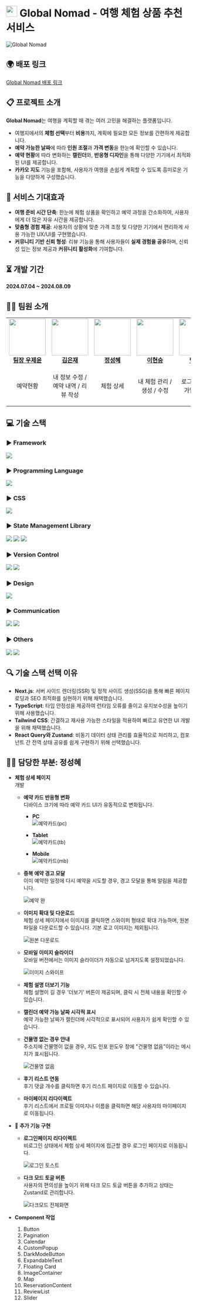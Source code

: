 # <img width="30" src="https://github.com/eqypo9/global-nomad/blob/main/public/images/favicon.ico"> **Global Nomad** - 여행 체험 상품 추천 서비스

![Global Nomad](https://github.com/user-attachments/assets/8de18b8c-5d18-4f45-935a-10ce2a6cfd2a)

## 🌍 배포 링크
[Global Nomad 배포 링크](https://nomad-ebon.vercel.app/)

## 📋 프로젝트 소개
**Global Nomad**는 여행을 계획할 때 겪는 여러 고민을 해결하는 플랫폼입니다.  
- 여행지에서의 **체험 선택**부터 **비용**까지, 계획에 필요한 모든 정보를 간편하게 제공합니다.
- **예약 가능한 날짜**에 따라 **인원 조절**과 **가격 변동**을 한눈에 확인할 수 있습니다.
- **예약 현황**에 따라 변화하는 **캘린더**와, **반응형 디자인**을 통해 다양한 기기에서 최적화된 UI를 제공합니다.
- **카카오 지도** 기능을 포함해, 사용자가 여행을 손쉽게 계획할 수 있도록 흥미로운 기능을 다양하게 구성했습니다.

## 🚀 서비스 기대효과
- **여행 준비 시간 단축**: 한눈에 체험 상품을 확인하고 예약 과정을 간소화하여, 사용자에게 더 많은 자유 시간을 제공합니다.
- **맞춤형 경험 제공**: 사용자의 상황에 맞춘 가격 조정 및 다양한 기기에서 편리하게 사용 가능한 UX/UI를 구현했습니다.
- **커뮤니티 기반 신뢰 형성**: 리뷰 기능을 통해 사용자들이 **실제 경험을 공유**하며, 신뢰성 있는 정보 제공과 **커뮤니티 활성화**에 기여합니다.

## ⏳ 개발 기간
**2024.07.04 ~ 2024.08.09**

## 👨‍💻 팀원 소개
<table>
  <tbody>
    <tr>
      <td align="center">
        <img src="https://avatars.githubusercontent.com/u/65326956?v=4" width="100"/><br/>
        <b><a href="https://github.com/wjy308">팀장 우제윤</a></b>
      </td>
      <td align="center">
        <img src="https://avatars.githubusercontent.com/u/60869993?v=4" width="100"/><br/>
        <b><a href="https://github.com/eunjae5">김은재</a></b>
      </td>
      <td align="center">
        <img src="https://avatars.githubusercontent.com/u/125109615?v=4" width="100"/><br/>
        <b><a href="https://github.com/sunnyjeong25">정성혜</a></b>
      </td>
      <td align="center">
        <img src="https://avatars.githubusercontent.com/u/41028065?v=4" width="100"/><br/>
        <b><a href="https://github.com/hslee">이현승</a></b>
      </td>
      <td align="center">
        <img src="https://avatars.githubusercontent.com/u/102913030?v=4" width="100"/><br/>
        <b><a href="https://github.com/sybaek96">백승렬</a></b>
      </td>
    </tr>
    <tr>
      <td align="center"><p>예약현황</p></td>
      <td align="center"><p>내 정보 수정 / 예약 내역 / 리뷰 작성</p></td>
      <td align="center"><p>체험 상세</p></td>
      <td align="center"><p>내 체험 관리 / 생성 / 수정</p></td>
      <td align="center"><p>로그인 / 회원가입 / 메인</p></td>
    </tr>
  </tbody>
</table>

## 💻 기술 스택

### ▶︎ Framework  
<div>
  <img src="https://img.shields.io/badge/next.js-000000?style=for-the-badge&logo=next.js&logoColor=white">
</div>

### ▶︎ Programming Language  
<div>
  <img src="https://img.shields.io/badge/typescript-%23007ACC.svg?style=for-the-badge&logo=typescript&logoColor=white">
</div>

### ▶︎ CSS  
<div>
  <img src="https://img.shields.io/badge/tailwindcss-06B6D4?style=for-the-badge&logo=Tailwind CSS&logoColor=white">
</div>

### ▶︎ State Management Library  
<div>
  <img src="https://img.shields.io/badge/axios-5A29E4?style=for-the-badge&logo=axios&logoColor=white">
  <img src="https://img.shields.io/badge/reactquery-FF4154?style=for-the-badge&logo=React Query&logoColor=white">
  <img src="https://img.shields.io/badge/zustand-%2320232a.svg?style=for-the-badge&logo=react&logoColor=%2361DAFB">
</div>

### ▶︎ Version Control  
<div>
  <img src="https://img.shields.io/badge/github-%23121011.svg?style=for-the-badge&logo=github&logoColor=white">
  <img src="https://img.shields.io/badge/git-%23F05033.svg?style=for-the-badge&logo=git&logoColor=white">
</div>

### ▶︎ Design  
<div>
  <img src="https://img.shields.io/badge/figma-%23F24E1E.svg?style=for-the-badge&logo=figma&logoColor=white"/>
</div>

### ▶︎ Communication  
<div>
  <img src="https://img.shields.io/badge/Notion-%23000000.svg?style=for-the-badge&logo=notion&logoColor=white">
  <img src="https://img.shields.io/badge/Discord-%235865F2.svg?style=for-the-badge&logo=discord&logoColor=white">
</div>

### ▶︎ Others  
<div>
  <img src="https://img.shields.io/badge/eslint-4B32C3?style=for-the-badge&logo=eslint&logoColor=white">
  <img src="https://img.shields.io/badge/prettier-F7B93E?style=for-the-badge&logo=prettier&logoColor=white">
</div>

## 🔍 기술 스택 선택 이유
- **Next.js**: 서버 사이드 렌더링(SSR) 및 정적 사이트 생성(SSG)을 통해 빠른 페이지 로딩과 SEO 최적화를 실현하기 위해 채택했습니다.
- **TypeScript**: 타입 안정성을 제공하여 런타임 오류를 줄이고 유지보수성을 높이기 위해 사용했습니다.
- **Tailwind CSS**: 간결하고 재사용 가능한 스타일을 적용하여 빠르고 유연한 UI 개발을 위해 채택했습니다.
- **React Query와 Zustand**: 비동기 데이터 상태 관리를 효율적으로 처리하고, 컴포넌트 간 전역 상태 공유를 쉽게 구현하기 위해 선택했습니다.

## 👨‍💻 담당한 부분: 정성혜

- **체험 상세 페이지**  
  개발

  - **예약 카드 반응형 변화**  
    디바이스 크기에 따라 예약 카드 UI가 유동적으로 변화됩니다.

    - **PC**  
      ![예약카드(pc)](https://github.com/user-attachments/assets/6eff8394-aee4-4508-9966-894d4b4257e1)

    - **Tablet**  
      ![예약카드(tb)](https://github.com/user-attachments/assets/0bb45566-70d8-460d-9137-e14aa87a77ad)

    - **Mobile**  
      ![예약카드(mb)](https://github.com/user-attachments/assets/3806cc9a-fdb8-4c5d-8826-201ecf867ac6)

  - **중복 예약 경고 모달**  
    이미 예약한 일정에 다시 예약을 시도할 경우, 경고 모달을 통해 알림을 제공합니다.

    ![예약 완](https://github.com/user-attachments/assets/e5b92081-f464-4f47-85ba-902bebbe4754)

  - **이미지 확대 및 다운로드**  
    체험 상세 페이지에서 이미지를 클릭하면 스와이퍼 형태로 확대 가능하며, 원본 파일을 다운로드할 수 있습니다. 기본 로고 이미지는 제외됩니다.

    ![원본 다운로드](https://github.com/user-attachments/assets/485f5065-a3ba-48e8-b4ec-2e1806431839)
  
  - **모바일 이미지 슬라이더**  
    모바일 버전에서는 이미지 슬라이더가 자동으로 넘겨지도록 설정되었습니다.

    ![이미지 스와이프](https://github.com/user-attachments/assets/411e0029-de2e-4995-88a8-30b0e6941a3d)

  - **체험 설명 더보기 기능**  
    체험 설명이 길 경우 '더보기' 버튼이 제공되며, 클릭 시 전체 내용을 확인할 수 있습니다.

  - **캘린더 예약 가능 날짜 시각적 표시**  
    예약 가능한 날짜가 캘린더에 시각적으로 표시되어 사용자가 쉽게 확인할 수 있습니다.

  - **건물명 없는 경우 안내**  
    주소지에 건물명이 없을 경우, 지도 인포 윈도우 창에 "건물명 없음"이라는 메시지가 표시됩니다.

    ![건물명 없음](https://github.com/user-attachments/assets/9a862318-3529-4f3e-8b12-52c8f8e447a9)

  - **후기 리스트 연동**  
    후기 댓글 개수를 클릭하면 후기 리스트 페이지로 이동할 수 있습니다.

  - **마이페이지 리다이렉트**  
    후기 리스트에서 프로필 이미지나 이름을 클릭하면 해당 사용자의 마이페이지로 이동됩니다.

- 📲 **추가 기능 구현**  
  - **로그인페이지 리다이렉트**  
    비로그인 상태에서 체험 상세 페이지에 접근할 경우 로그인 페이지로 이동됩니다.

    ![로그인 토스트](https://github.com/user-attachments/assets/e4642402-4f84-4f4e-b264-5e61960781ff)

  - **다크 모드 토글 버튼**  
    사용자의 편의성을 높이기 위해 다크 모드 토글 버튼을 추가하고 상태는 Zustand로 관리합니다.

    ![다크모드 전체화면](https://github.com/user-attachments/assets/3e2d3c04-91aa-4a3e-8175-db4edc2cc54e)

- **Component 작업**  
  1. Button  
  2. Pagination  
  3. Calendar  
  4. CustomPopup  
  5. DarkModeButton  
  6. ExpandableText  
  7. Floating Card  
  8. ImageContainer  
  9. Map  
  10. ReservationContent  
  11. ReviewList  
  12. Slider  
